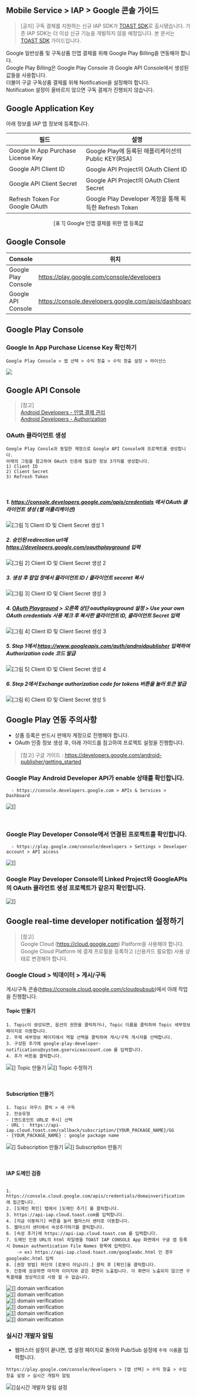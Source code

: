 ## Mobile Service > IAP > Google 콘솔 가이드


> [공지]
> 구독 결제를 지원하는 신규 IAP SDK가 [TOAST SDK](http://docs.toast.com/ko/TOAST/ko/toast-sdk/overview/)로 출시됐습니다.
> 기존 IAP SDK는 더 이상 신규 기능을 개발하지 않을 예정입니다.
> 본 문서는 [TOAST SDK](http://docs.toast.com/ko/TOAST/ko/toast-sdk/overview/) 가이드입니다.

Google 일반상품 및 구독상품 인앱 결제를 위해 Google Play Billing을 연동해야 합니다.<br>
Google Play Billing은 Google Play Console 과 Google API Console에서 생성된 값들을 사용합니다.<br>
더불어 구글 구독상품 결제를 위해 Notification을 설정해야 합니다.<br>
Notification 설정이 올바르지 않으면 구독 결제가 진행되지 않습니다.




## Google Application Key
아래 정보를 IAP 앱 정보에 등록합니다.

| 필드 | 설명                                             |
| ---------------------------------- | ---------------------------------------------- |
| Google In App Purchase License Key | Google Play에 등록된 애플리케이션의 Public KEY(RSA)       |
| Google API Client ID               | Google API Project의 OAuth Client ID            |
| Google API Client Secret           | Google API Project의 OAuth Client Secret        |
| Refresh Token For Google OAuth     | Google Play Developer 계정을 통해 획득한 Refresh Token |
<center>[표 1] Google 인앱 결제를 위한 앱 등록값</center>


## Google Console
| Console        | 위치                              |
| -------------- | ------------------------------- |
| Google Play Console | https://play.google.com/console/developers |
| Google API Console | https://console.developers.google.com/apis/dashboard |


## Google Play Console

### Google In App Purchase License Key 확인하기

```
Google Play Console > 앱 선택 > 수익 창출 > 수익 창출 설정 > 라이선스
```
![](http://static.toastoven.net/prod_iap/2020/google_license_kr.png)

## Google API Console

> [참고]<br>
> [Android Developers - 인앱 결제 관리](http://developer.android.com/google/play/billing/billing_admin.html) <br>
> [Android Developers - Authorization](https://developers.google.com/identity/protocols/OAuth2WebServer)

### OAuth 클라이언트 생성
```
Google Play Consle과 동일한 계정으로 Google API Console에 프로젝트를 생성합니다. 
아래의 그림을 참고하여 OAuth 인증에 필요한 정보 3가지를 생성합니다.
1) Client ID  
2) Client Secret  
3) Refresh Token  
```
<br>

##### 1. https://console.developers.google.com/apis/credentials 에서 OAuth 클라이언트 생성 (웹 어플리케이션)
![[그림 1] Client ID 및 Client Secret 생성 1](http://static.toastoven.net/prod_iap/2020/oAuth_kr.png)


##### 2. 승인된 redirection url에 https://developers.google.com/oauthplayground 입력
![[그림 2] Client ID 및 Client Secret 생성 2](http://static.toastoven.net/prod_iap/2020/oAuth_2_kr.png)


##### 3. 생성 후 팝업 창에서 클라이언트 ID / 클라이언트 seceret 복사
![[그림 3] Client ID 및 Client Secret 생성 3](http://static.toastoven.net/prod_iap/iap_google_Oauth_clientSecret_ko.png)

##### 4. [OAuth Playground](https://developers.google.com/oauthplayground/) > 오른쪽 상단 oauthplayground 설정 > Use your own OAuth credentials 사용 체크 후 복사한 클라이언트 ID, 클라이언트 Secret 입력
![[그림 4] Client ID 및 Client Secret 생성 3](http://static.toastoven.net/prod_iap/iap_g_03.png)


##### 5. Step 1에서 https://www.googleapis.com/auth/androidpublisher 입력하여 Authorization code 코드 발급
![[그림 5] Client ID 및 Client Secret 생성 4](http://static.toastoven.net/prod_iap/iap_g_04.png)


##### 6. Step 2에서 Exchange authorization code for tokens 버튼을 눌러 토큰 발급
![[그림 6] Client ID 및 Client Secret 생성 5](http://static.toastoven.net/prod_iap/iap_g_05.png)


## Google Play 연동 주의사항
* 상품 등록은 반드시 판매자 계정으로 진행해야 합니다.
* OAuth 인증 정보 생성 후, 아래 가이드를 참고하여 프로젝트 설정을 진행합니다.

> [참고]
> 구글 가이드 : https://developers.google.com/android-publisher/getting_started

### Google Play Android Developer API가 enable 상태를 확인합니다.

```
  - https://console.developers.google.com > APIs & Services > Dashboard
```
![[]](http://static.toastoven.net/prod_iap/iap-console-google-console-1.png)

<br>

### Google Play Developer Console에서 연결된 프로젝트를 확인합니다.
 
```
  - https://play.google.com/console/developers > Settings > Developer account > API access
```
![[]](http://static.toastoven.net/prod_iap/2020/API_access_kr.png)

### Google Play Developer Console의 Linked Project와 GoogleAPIs의 OAuth 클라언트 생성 프로젝트가 같은지 확인합니다.
![[]](http://static.toastoven.net/prod_iap/2020/API_access_2_kr.png)

## Google real-time developer notification 설정하기

> [참고]<br>
> Google Cloud (https://cloud.google.com) Platform을 사용해야 합니다. <br>
> Google Cloud Platform 에 결제 프로필을 등록하고 (신용카드 필요함) 사용 상태로 변경해야 합니다.


### Google Cloud > 빅데이터 > 게시/구독

게시/구독 콘솔(https://console.cloud.google.com/cloudpubsub)에서 아래 작업을 진행합니다.

#### Topic 만들기

```
1. Topic이 생성되면, 옵션의 권한을 클릭하거나, Topic 이름을 클릭하여 Topic 세부정보 페이지로 이동합니다.
2. 주제 세부정보 페이지에서 역할 선택을 클릭하여 게시/구독 게시자를 선택합니다.
3. 구성원 추가에 google-play-developer-notifications@system.gserviceaccount.com 를 입력합니다.
4. 추가 버튼을 클릭합니다.
```
![[] Topic 만들기](http://static.toastoven.net/prod_iap/iap-console-new-topic.png)
![[] Topic 수정하기](http://static.toastoven.net/prod_iap/iap_google_addMember_ko.png)

<br>

#### Subscription 만들기
```
1. Topic 마우스 클릭 > 새 구독 
2. 전송유형
- [엔드포인트 URL로 푸시] 선택
- URL :  https://api-iap.cloud.toast.com/callback/subscription/{YOUR_PACKAGE_NAME}/GG
- {YOUR_PACKAGE_NAME} : google package name
```
![[] Subscription 만들기](http://static.toastoven.net/prod_iap/iap_google_new_subscirption_ko.png)
![[] Subscription 만들기](http://static.toastoven.net/prod_iap/iap_google_create_subscription_ko.png)

<br>

#### IAP 도메인 검증
```

1. https://console.cloud.google.com/apis/credentials/domainverification 에 접근합니다.
2. [도메인 확인] 탭에서 [도메인 추가] 를 클릭합니다.
3. https://api-iap.cloud.toast.com를 입력합니다.
4. [지금 이동하기] 버튼을 눌러 웹마스터 센터로 이동합니다.
5. 웹마스터 센터에서 속성추가하기를 클릭합니다.
6. [속성 추가]에 https://api-iap.cloud.toast.com 를 입력합니다.
7. 도메인 인증 URL의 html 파일명을 TOAST IAP CONSOLE App 화면에서 구글 앱 등록 시 Domain authentication File Names 항목에 입력한다.
    -> ex) https://api-iap.cloud.toast.com/googleabc.html 인 경우 googleabc.html 입력
8. [권장 방법] 하단의 [로봇이 아닙니다.] 클릭 후 [확인]을 클릭합니다.
9. 인증에 성공하면 마지막 이미지와 같은 화면이 노출됩니다. 이 화면이 노출되지 않으면 구독결제를 정상적으로 사용 할 수 없습니다.
```

![[] domain verification](http://static.toastoven.net/prod_iap/iap-console-domain-verification-1.png) <br>
![[] domain verification](http://static.toastoven.net/prod_iap/iap-console-domain-verification-2.png) <br>
![[] domain verification](http://static.toastoven.net/prod_iap/iap-console-domain-verification-3.png) <br>
![[] domain verification](http://static.toastoven.net/prod_iap/google_domain_auth.png) <br>
![[] domain verification](http://static.toastoven.net/prod_iap/iap-console-domain-verification-4.png) <br>
![[] domain verification](http://static.toastoven.net/prod_iap/iap-console-domain-verification-5.png) <br>

### 실시간 개발자 알림
*  웹마스터 설정이 끝나면, 앱 설정 페이지로 돌아와 Pub/Sub 설정에 `주제 이름`을 입력합니다.
````
https://play.google.com/console/developers > [앱 선택] > 수익 창출 > 수입 창출 설정 > 실시간 개발자 알림
````
![[]실시간 개발자 알림 설정](http://static.toastoven.net/prod_iap/2020/google_realtime_notification_kr.png)
